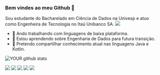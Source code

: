 ### Bem vindes ao meu Github 👋

Sou estudante do Bacharelado em Ciência de Dados na Univesp e atuo como Engenheira de Tecnologia no Itaú Unibanco SA. <img src="https://accendadigital.com.br/wp-content/uploads/2020/11/big-data.jpg">
- 🔭 Ando trabalhando com linguagens de baixa plataforma.
- 🌱 Estou aprendendo sobre Engenharia de Dados para futura transição.
- 🤝 Pretendo compartilhar conhecimento atual nas linguagens Java e Kotlin. 

![YOUR github stats](https://github-readme-stats.vercel.app/api?username=lilianeangelo)

[<img src="https://img.shields.io/badge/twitter-%231DA1F2.svg?&style=for-the-badge&logo=twitter&logoColor=white" />](https://twitter.com/lilieangelo) [<img src="https://img.shields.io/badge/medium-%2312100E.svg?&style=for-the-badge&logo=medium&logoColor=white" />](https://medium.com/@liliane.angelomartins)  [<img src="https://img.shields.io/badge/linkedin-%230077B5.svg?&style=for-the-badge&logo=linkedin&logoColor=white" />](https://www.linkedin.com/in/liliane-angelo-4828ba174/) [<img src = "https://img.shields.io/badge/instagram-%23E4405F.svg?&style=for-the-badge&logo=instagram&logoColor=white">](https://www.instagram.com/lilie.angelo/) [<img src = "https://img.shields.io/badge/facebook-%231877F2.svg?&style=for-the-badge&logo=facebook&logoColor=white">](https://www.facebook.com/Lilie.Martins)
